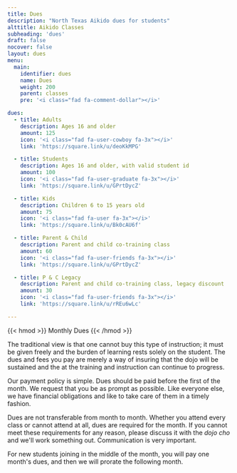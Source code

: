 ```yaml
---
title: Dues
description: "North Texas Aikido dues for students"
alttitle: Aikido Classes
subheading: 'dues'
draft: false
nocover: false
layout: dues
menu:
  main:
    identifier: dues
    name: Dues
    weight: 200
    parent: classes
    pre: '<i class="fad fa-comment-dollar"></i>'

dues:
  - title: Adults
    description: Ages 16 and older
    amount: 125
    icon: '<i class="fad fa-user-cowboy fa-3x"></i>'
    link: 'https://square.link/u/deoKkMPG'

  - title: Students
    description: Ages 16 and older, with valid student id
    amount: 100
    icon: '<i class="fad fa-user-graduate fa-3x"></i>'
    link: 'https://square.link/u/GPrtDycZ'

  - title: Kids
    description: Children 6 to 15 years old
    amount: 75
    icon: '<i class="fad fa-user fa-3x"></i>'
    link: 'https://square.link/u/Bk0cAU6f'

  - title: Parent & Child
    description: Parent and child co-training class
    amount: 60
    icon: '<i class="fad fa-user-friends fa-3x"></i>'
    link: 'https://square.link/u/GPrtDycZ'

  - title: P & C Legacy
    description: Parent and child co-training class, legacy discount
    amount: 30
    icon: '<i class="fad fa-user-friends fa-3x"></i>'
    link: 'https://square.link/u/rREu6wLc'

---
```


{{< hmod >}}
Monthly Dues
{{< /hmod >}}

The traditional view is that one cannot buy this type of instruction; it must be given freely and the burden of learning rests solely on the student. The dues and fees you pay are merely a way of insuring that the dojo will be sustained and the at the training and instruction can continue to progress.

Our payment policy is simple. Dues should be paid before the first of the month. We request that you be as prompt as possible. Like everyone else, we have financial obligations and like to take care of them in a timely fashion.

Dues are not transferable from month to month. Whether you attend every class or cannot attend at all, dues are required for the month. If you cannot meet these requirements for any reason, please discuss it with the *dojo cho* and we'll work something out. Communication is very important.

For new students joining in the middle of the month, you will pay one month's dues, and then we will prorate the following month.
